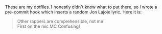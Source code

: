 These are my dotfiles. I honestly didn't know what to put there, so I wrote a pre-commit hook which inserts a random Jon Lajoie lyric. Here it is:

> Other rappers are comprehensible, not me  
> First on the mic MC Confusing!
